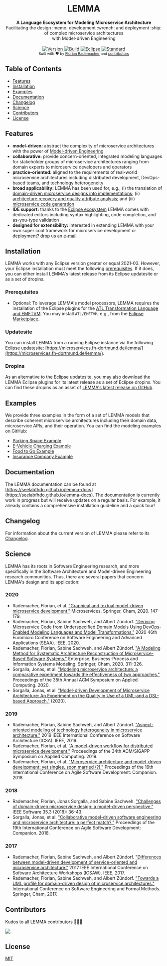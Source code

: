 <h1 align="center">LEMMA</h1>

<div align="center">
  <strong>A Language Ecosystem for Modeling Microservice Architecture</strong>
</div>
<div align="center">
  Facilitating the design :memo: development :wrench: and deployment :ship: of complex microservice architectures<br/> with Model-driven Engineering
</div>

<br />

<div align="center">
  <!-- Version -->
  <a href="https://img.shields.io/github/tag/SeelabFhdo/lemma?label=version">
    <img src="https://img.shields.io/github/tag/SeelabFhdo/lemma?label=version&style=flat-square"
      alt="Version" />
  </a>
  <!-- Build -->
  <a href="https://build.seelab.fh-dortmund.de/job/SeelabFhdo/job/lemma/job/main/">
    <img src="https://build.seelab.fh-dortmund.de/buildStatus/icon?job=SeelabFhdo%2Flemma%2Fmain&style=flat-square"
      alt="Build" />
  </a>
  <!-- Eclipse -->
  <a href="https://img.shields.io/badge/eclipse-%3E%3D%202021--03-green">
    <img src="https://img.shields.io/badge/eclipse-%3E%3D%202021--03-green?style=flat-square"
      alt="Eclipse" />
  </a>
  <!-- License -->
  <a href="(https://img.shields.io/github/license/SeelabFhdo/lemma">
    <img src="https://img.shields.io/github/license/SeelabFhdo/lemma?style=flat-square"
      alt="Standard" />
  </a>
</div>

<div align="center">
  <sub>Built with ❤︎ by
  <a href="https://github.com/frademacher">Florian Rademacher</a> and
  <a href="https://github.com/SeelabFhdo/lemma/graphs/contributors">
    contributors
  </a>
</div>

## Table of Contents
- [Features](#features)
- [Installation](#installation)
- [Examples](#examples)
- [Documentation](#documentation)
- [Changelog](#changelog)
- [Science](#science)
- [Contributors](#contributors)
- [License](#license)

## Features
- **model-driven:** abstract the complexity of microservice architectures with the power of [Model-driven Engineering](https://en.wikipedia.org/wiki/Model-driven_engineering)
- **collaborative:** provide concern-oriented, integrated modeling languages for stakeholder groups of microservice architectures ranging from domain experts to microservice developers and operators
- **practice-oriented:** aligned to the requirements of real-world microservice architectures including distributed development, DevOps-based teams, and technology heterogeneity
- **broad applicability:** LEMMA has been used for, e.g., (i) the translation of [domain-driven microservice designs into implementations](https://ieeexplore.ieee.org/document/9226287); (ii) [architecture recovery and quality attribute analysis](https://link.springer.com/chapter/10.1007/978-3-030-49418-6_21); and (iii) [microservice code generation](https://link.springer.com/chapter/10.1007/978-3-030-31646-4_7)
- **IDE support:** thanks to the [Eclipse ecosystem](https://www.eclipse.org) LEMMA comes with dedicated editors including syntax highlighting, code completion, and as-you-type validation
- **designed for extensibility:** interested in extending LEMMA with your own super cool framework for microservice development or deployment? drop us an [e-mail](mailto:florian.rademacher@fh-dortmund.de)

## Installation
LEMMA works with any Eclipse version greater or equal 2021-03. However, your Eclipse installation must meet the following [prerequisites](#prerequisites). If it does, you can either install LEMMA's latest release from its Eclipse updatesite or as a set of dropins.

### Prerequisites
- Optional: To leverage LEMMA's model processors, LEMMA requires the installation of the Eclipse plugins for the [ATL Transformation Language and EMFTVM](https://www.eclipse.org/atl/). You may install `ATL/EMFTVM`, e.g., from the [Eclipse Marketplace](https://marketplace.eclipse.org/content/atlemftvm).

### Updatesite
You can install LEMMA from a running Eclipse instance via the following Eclipse updatesite: [https://microservices.fh-dortmund.de/lemma/](https://microservices.fh-dortmund.de/lemma/).

### Dropins
As an alternative to the Eclipse updatesite, you may also download the LEMMA Eclipse plugins for its latest release as a set of Eclipse dropins. You can find these dropins as an asset of [LEMMA's latest release on GitHub](https://github.com/SeelabFhdo/lemma/releases).

## Examples
We provide three examples in the form of a set of LEMMA models that describe coherent microservice architectures including their domain data, microservice APIs, and their operation. You can find the modeling examples on GitHub:
- [Parking Space Example](https://github.com/SeelabFhdo/lemma/tree/main/examples/parking-spaces)
- [E-Vehicle Charging Example](https://github.com/SeelabFhdo/lemma/tree/main/examples/e-vehicle-charging)
- [Food to Go Example](https://github.com/SeelabFhdo/lemma/tree/main/examples/food-to-go)
- [Insurance Company Example](https://github.com/SeelabFhdo/lemma/tree/main/examples/insurance-company)

## Documentation
The LEMMA documentation can be found at [https://seelabfhdo.github.io/lemma-docs](https://seelabfhdo.github.io/lemma-docs). The documentation is currently work in progress but will receive updates on a regular basis. For example, it already contains a comprehensive installation guideline and a quick tour!

## Changelog
For information about the current version of LEMMA please refer to its [Changelog](https://github.com/SeelabFhdo/lemma/blob/main/CHANGELOG.md).

## Science
LEMMA has its roots in Software Engineering research, and more specifically in the Software Architecture and Model-driven Engineering research communities. Thus, there are several papers that concern LEMMA's design and its application:

### 2020
- Rademacher, Florian, et al. ["Graphical and textual model-driven microservice development."](https://link.springer.com/chapter/10.1007/978-3-030-31646-4_7) Microservices. Springer, Cham, 2020. 147-179.
- Rademacher, Florian, Sabine Sachweh, and Albert Zündorf. ["Deriving Microservice Code from Underspecified Domain Models Using DevOps-Enabled Modeling Languages and Model Transformations."](https://ieeexplore.ieee.org/abstract/document/9226287) 2020 46th Euromicro Conference on Software Engineering and Advanced Applications (SEAA). IEEE, 2020.
- Rademacher, Florian, Sabine Sachweh, and Albert Zündorf. ["A Modeling Method for Systematic Architecture Reconstruction of Microservice-Based Software Systems."](https://link.springer.com/chapter/10.1007/978-3-030-49418-6_21) Enterprise, Business-Process and Information Systems Modeling. Springer, Cham, 2020. 311-326.
- Sorgalla, Jonas, et al. ["Modeling microservice architecture: a comparative experiment towards the effectiveness of two approaches."](https://dl.acm.org/doi/abs/10.1145/3341105.3374065) Proceedings of the 35th Annual ACM Symposium on Applied Computing. 2020.
- Sorgalla, Jonas, et al. ["Model-driven Development of Microservice Architecture: An Experiment on the Quality in Use of a UML-and a DSL-based Approach."](https://kobra.uni-kassel.de/handle/123456789/11912) (2020).

### 2019
- Rademacher, Florian, Sabine Sachweh, and Albert Zündorf. ["Aspect-oriented modeling of technology heterogeneity in microservice architecture."](https://ieeexplore.ieee.org/abstract/document/8703913) 2019 IEEE International Conference on Software Architecture (ICSA). IEEE, 2019.
- Rademacher, Florian, et al. ["A model-driven workflow for distributed microservice development."](https://dl.acm.org/doi/abs/10.1145/3297280.3300182) Proceedings of the 34th ACM/SIGAPP Symposium on Applied Computing. 2019.
- Rademacher, Florian, et al. ["Microservice architecture and model-driven development: yet singles, soon married (?)."](https://dl.acm.org/doi/abs/10.1145/3234152.3234193) Proceedings of the 19th International Conference on Agile Software Development: Companion. 2018.

### 2018
- Rademacher, Florian, Jonas Sorgalla, and Sabine Sachweh. ["Challenges of domain-driven microservice design: a model-driven perspective."](https://ieeexplore.ieee.org/abstract/document/8354426) IEEE Software 35.3 (2018): 36-43.
- Sorgalla, Jonas, et al. ["Collaborative model-driven software engineering and microservice architecture: a perfect match?."](https://dl.acm.org/doi/abs/10.1145/3234152.3234194) Proceedings of the 19th International Conference on Agile Software Development: Companion. 2018.

### 2017
- Rademacher, Florian, Sabine Sachweh, and Albert Zündorf. ["Differences between model-driven development of service-oriented and microservice architecture."](https://ieeexplore.ieee.org/abstract/document/7958454) 2017 IEEE International Conference on Software Architecture Workshops (ICSAW). IEEE, 2017.
- Rademacher, Florian, Sabine Sachweh, and Albert Zündorf. ["Towards a UML profile for domain-driven design of microservice architectures."](https://link.springer.com/chapter/10.1007/978-3-319-74781-1_17) International Conference on Software Engineering and Formal Methods. Springer, Cham, 2017.

## Contributors
Kudos to all LEMMA contributors :tada::tada::tada:

<a href="https://github.com/SeelabFhdo/lemma/graphs/contributors">
    <img src="https://contributors-img.web.app/image?repo=SeelabFhdo/lemma" />
</a>

## License
[MIT](https://github.com/SeelabFhdo/lemma/blob/main/LICENSE)
